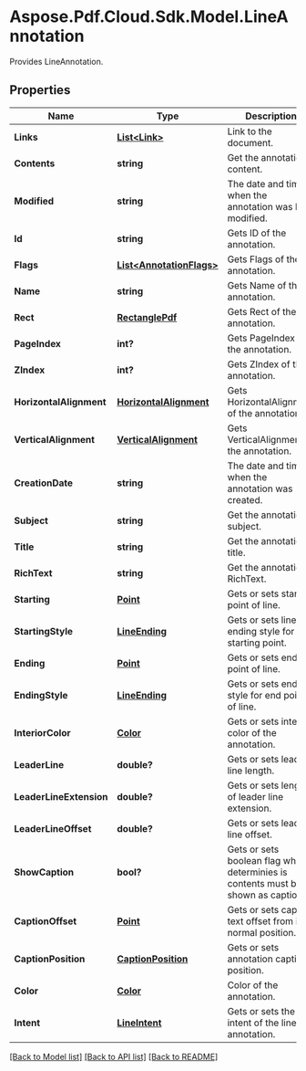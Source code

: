 ﻿# Aspose.Pdf.Cloud.Sdk.Model.LineAnnotation
Provides LineAnnotation.

## Properties

Name | Type | Description | Notes
------------ | ------------- | ------------- | -------------
**Links** | [**List&lt;Link&gt;**](Link.md) | Link to the document. | [optional] 
**Contents** | **string** | Get the annotation content. | [optional] 
**Modified** | **string** | The date and time when the annotation was last modified. | [optional] 
**Id** | **string** | Gets ID of the annotation. | [optional] 
**Flags** | [**List&lt;AnnotationFlags&gt;**](AnnotationFlags.md) | Gets Flags of the annotation. | [optional] 
**Name** | **string** | Gets Name of the annotation. | [optional] 
**Rect** | [**RectanglePdf**](RectanglePdf.md) | Gets Rect of the annotation. | [optional] 
**PageIndex** | **int?** | Gets PageIndex of the annotation. | [optional] 
**ZIndex** | **int?** | Gets ZIndex of the annotation. | [optional] 
**HorizontalAlignment** | [**HorizontalAlignment**](HorizontalAlignment.md) | Gets HorizontalAlignment of the annotation. | [optional] 
**VerticalAlignment** | [**VerticalAlignment**](VerticalAlignment.md) | Gets VerticalAlignment of the annotation. | [optional] 
**CreationDate** | **string** | The date and time when the annotation was created. | [optional] 
**Subject** | **string** | Get the annotation subject. | [optional] 
**Title** | **string** | Get the annotation title. | [optional] 
**RichText** | **string** | Get the annotation RichText. | [optional] 
**Starting** | [**Point**](Point.md) | Gets or sets starting point of line. | [optional] 
**StartingStyle** | [**LineEnding**](LineEnding.md) | Gets or sets line ending style for line starting point. | [optional] 
**Ending** | [**Point**](Point.md) | Gets or sets ending point of line. | [optional] 
**EndingStyle** | [**LineEnding**](LineEnding.md) | Gets or sets ending style for end point of line. | [optional] 
**InteriorColor** | [**Color**](Color.md) | Gets or sets interior color of the annotation. | [optional] 
**LeaderLine** | **double?** | Gets or sets leader line length. | [optional] 
**LeaderLineExtension** | **double?** | Gets or sets length of leader line extension. | [optional] 
**LeaderLineOffset** | **double?** | Gets or sets leader line offset. | [optional] 
**ShowCaption** | **bool?** | Gets or sets boolean flag which determinies is contents must be shown as caption. | [optional] 
**CaptionOffset** | [**Point**](Point.md) | Gets or sets caption text offset from its normal position. | [optional] 
**CaptionPosition** | [**CaptionPosition**](CaptionPosition.md) | Gets or sets annotation caption position. | [optional] 
**Color** | [**Color**](Color.md) | Color of the annotation. | [optional] 
**Intent** | [**LineIntent**](LineIntent.md) | Gets or sets the intent of the line annotation. | [optional] 

[[Back to Model list]](../README.md#documentation-for-models) [[Back to API list]](../README.md#documentation-for-api-endpoints) [[Back to README]](../README.md)

